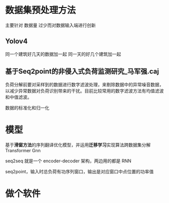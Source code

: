 # 数据集预处理方法
主要针对 数据量 过少而对数据输入端进行创新

## Yolov4
同一个建筑好几天的数据加一起
同一天的好几个建筑加一起

## 基于Seq2point的非侵入式负荷监测研究_马军强.caj
负荷分解前要对采样到的数据进行数字滤波处理，来剔除数据中的异常噪音数据，以减少异常数据对负荷识别带来的干扰。目前比较常用的数字滤波方法有均值滤波和中值滤波。

数据的标准化和归一化

# 模型
基于**滑窗方法**的序列翻译优化模型，并运用**迁移学习**实现算法跨数据集分解
Transformer
Gnn


seq2seq 就是一个 encoder-decoder 架构，两边用的都是 RNN

seq2point，输入时总负荷有功序列窗口，输出是对应窗口中点位置的功率值

# 做个软件
